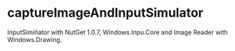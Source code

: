 # captureImageAndInputSimulator
 InputSimiñator with NutGet 1.0.7, Windows.Inpu.Core and Image Reader with Windows.Drawing.
